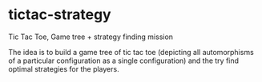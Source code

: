 # tictac-strategy
Tic Tac Toe, Game tree + strategy finding mission

The idea is to build a game tree of tic tac toe (depicting all automorphisms of a particular configuration as a single configuration) and the try find optimal strategies for the players.
